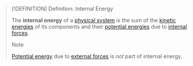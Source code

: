 >[!DEFINITION] Definition: Internal Energy
>
>The **internal energy** of a [physical system](../Physical%20Systems/Physical%20System.md) is the sum of the [kinetic energies](../Mechanics/Classical%20Mechanics/Newtonian%20Formalism/Energy/Kinetic%20Energy.md) of its components and their [potential energies](../Mechanics/Classical%20Mechanics/Newtonian%20Formalism/Energy/Potential%20Energy.md) due to [internal forces](../Mechanics/Force%20in%20a%20Physical%20System/Internal%20Force.md).
>
>>[!NOTE]
>>
>>[Potential energy](../Mechanics/Classical%20Mechanics/Newtonian%20Formalism/Energy/Potential%20Energy.md) due to [external forces](../Mechanics/Force%20in%20a%20Physical%20System/External%20Force.md) is *not* part of internal energy.
>>
>
